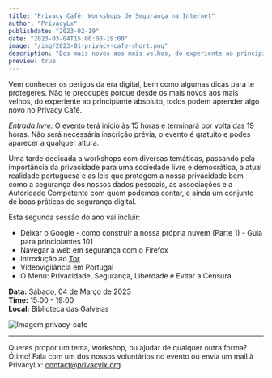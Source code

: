 ```yaml
---
title: "Privacy Café: Workshops de Segurança na Internet"
author: "PrivacyLx"
publishdate: "2023-02-19"
date: "2023-03-04T15:00:00-19:00"
image: "/img/2023-01-privacy-cafe-short.png"
description: "Dos mais novos aos mais velhos, do experiente ao principiante absoluto, todos podem aprender algo novo no Privacy Café. Traz o teu portátil, smartphone ou tablet e deixa os voluntários ajudarem-te a proteger os teus dados pessoais e dispositivos."
preview: true
---
```


Vem conhecer os perigos da era digital, bem como algumas dicas para te protegeres. Não te preocupes porque desde os mais novos aos mais velhos, do experiente ao principiante absoluto, todos podem aprender algo novo no Privacy Café.

*Entrada livre:* O evento terá início às 15 horas e terminará por volta das 19 horas. Não será necessária inscrição prévia, o evento é gratuito e podes aparecer a qualquer altura.

Uma tarde dedicada a workshops com diversas temáticas, passando pela importância da privacidade para uma sociedade livre e democrática, a atual realidade portuguesa e as leis que protegem a nossa privacidade bem como a segurança dos nossos dados pessoais, as associações e a Autoridade Competente com quem podemos contar, e ainda um conjunto de boas práticas de segurança digital.

Esta segunda sessão do ano vai incluir:
  - Deixar o Google - como construir a nossa própria nuvem (Parte 1) - Guia para principiantes 101
  - Navegar a web em segurança com o Firefox
  - Introdução ao [Tor](https://torproject.org)
  - Videovigilância em Portugal
  - O Menu: Privacidade, Segurança, Liberdade e Evitar a Censura

**Data:** Sábado, 04 de Março de 2023\
**Time:** 15:00 - 19:00\
**Local:** Biblioteca das Galveias


![Imagem privacy-cafe](/img/2023-01-privacy-cafe.png)

---

Queres propor um tema, workshop, ou ajudar de qualquer outra forma? Ótimo!
Fala com um dos nossos voluntários no evento ou envia um mail à PrivacyLx: contact@privacylx.org
